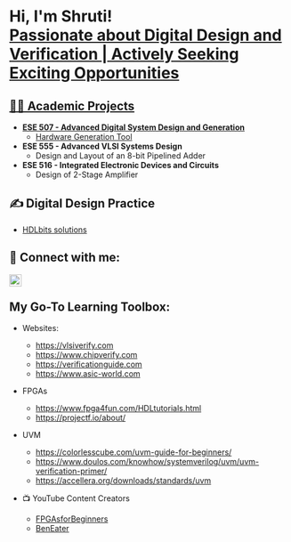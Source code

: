 <h1>Hi, I'm Shruti! <br/><a href="https://github.com/Shruti-Tajne">Passionate about Digital Design and Verification | Actively Seeking Exciting Opportunities </a> <a href="https://www.linkedin.com/in/shruti-tajne/"></h1>

<h2>👩‍💻 Academic Projects</h2>

- <b>ESE 507 - Advanced Digital System Design and Generation</b>
  - [Hardware Generation Tool](https://github.com/Shruti-Tajne/HardwareGenerationTool)
- <b>ESE 555 - Advanced VLSI Systems Design</b>
  - Design and Layout of an 8-bit Pipelined Adder
- <b>ESE 516 - Integrated Electronic Devices and Circuits</b>
  - Design of 2-Stage Amplifier

<h2>✍️ Digital Design Practice</h2>

- [HDLbits solutions](https://github.com/Shruti-Tajne/HDLbits)

<h2> 🤳 Connect with me:</h2>

[<img align="left" alt="JoshMadakor | LinkedIn" width="22px" src="https://cdn.jsdelivr.net/npm/simple-icons@v3/icons/linkedin.svg" />][linkedin]

[linkedin]: https://linkedin.com/in/shruti-tajne


<br/><h2> My Go-To Learning Toolbox: </h2>

- Websites:
  - https://vlsiverify.com
  - https://www.chipverify.com
  - https://verificationguide.com
  - https://www.asic-world.com

- FPGAs
  - https://www.fpga4fun.com/HDLtutorials.html
  - https://projectf.io/about/

- UVM
  - https://colorlesscube.com/uvm-guide-for-beginners/
  - https://www.doulos.com/knowhow/systemverilog/uvm/uvm-verification-primer/
  - https://accellera.org/downloads/standards/uvm
 
- 📺 YouTube Content Creators
   - [FPGAsforBeginners](https://www.youtube.com/@FPGAsforBeginners)
   - [BenEater](https://www.youtube.com/@BenEater/videos)


<!--
**Shruti-Tajne/Shruti-Tajne** is a ✨ _special_ ✨ repository because its `README.md` (this file) appears on your GitHub profile.

Here are some ideas to get you started:

- 🔭 I’m currently working on ...
- 🌱 I’m currently learning ...
- 👯 I’m looking to collaborate on ...
- 🤔 I’m looking for help with ...
- 💬 Ask me about ...
- 📫 How to reach me: ...
- 😄 Pronouns: ...
- ⚡ Fun fact: ...
-->
